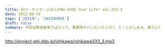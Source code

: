 ```yaml
---
title: 石川・ホンマ・ぶるんのBe-SIDE Your Life! vol.333-3
date: 2012-09-19
tags: ['2012年', '2012年09月']
draft: false
summary: 今回は軽自動車ではなくて、業務用のバンだったとのこ と！しかしまぁ、乗り心地を重視しないレンタカーの選択。軍用機で移動する兵士たちみたいなもんか～～ＮＡＭＡＥ
---
```


http://project-phi.ddo.jp/ishikawa/ishikawa333_3.mp3
